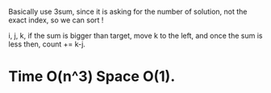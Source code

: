
Basically use 3sum, since it is asking for the number of solution, not the exact index, so we can sort !  

i, j,  k,  if the sum is bigger than target, move k to the left, and once the sum is less then,  count += k-j.  

Time O(n^3) Space O(1).     
===========================================


   